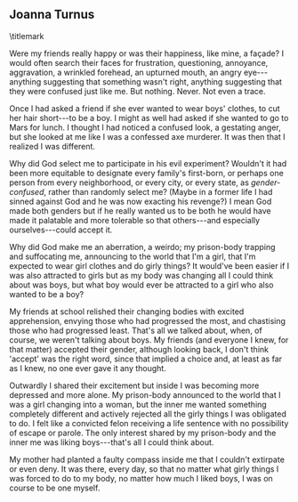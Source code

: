 ## Joanna Turnus
\titlemark

Were my friends really happy or was their happiness, like mine, a
façade? I would often search their faces for frustration, questioning,
annoyance, aggravation, a wrinkled forehead, an upturned mouth, an angry
eye---anything suggesting that something wasn't right, anything
suggesting that they were confused just like me. But nothing. Never. Not
even a trace.

Once I had asked a friend if she ever wanted to wear boys' clothes, to
cut her hair short---to be a boy. I might as well had asked if she
wanted to go to Mars for lunch. I thought I had noticed a confused look,
a gestating anger, but she looked at me like I was a confessed axe
murderer. It was then that I realized I was different.

Why did God select me to participate in his evil experiment? Wouldn't it
had been more equitable to designate every family's first-born, or
perhaps one person from every neighborhood, or every city, or every
state, as *gender-confused*, rather than randomly select me? (Maybe in a
former life I had sinned against God and he was now exacting his
revenge?) I mean God made both genders but if he really wanted us to be
both he would have made it palatable and more tolerable so that
others---and especially ourselves---could accept it.

Why did God make me an aberration, a weirdo; my prison-body trapping and
suffocating me, announcing to the world that I'm a girl, that I'm
expected to wear girl clothes and do girly things? It would've been
easier if I was also attracted to girls but as my body was changing all
I could think about was boys, but what boy would ever be attracted to a
girl who also wanted to be a boy?

My friends at school relished their changing bodies with excited
apprehension, envying those who had progressed the most, and chastising
those who had progressed least. That's all we talked about, when, of
course, we weren't talking about boys. My friends (and everyone I knew,
for that matter) accepted their gender, although looking back, I don't
think 'accept' was the right word, since that implied a choice and, at
least as far as I knew, no one ever gave it any thought.

Outwardly I shared their excitement but inside I was becoming more
depressed and more alone. My prison-body announced to the world that I
was a girl changing into a woman, but the inner me wanted something
completely different and actively rejected all the girly things I was
obligated to do. I felt like a convicted felon receiving a life sentence
with no possibility of escape or parole. The only interest shared by my
prison-body and the inner me was liking boys---that's all I could think
about.

My mother had planted a faulty compass inside me that I couldn't
extirpate or even deny. It was there, every day, so that no matter what
girly things I was forced to do to my body, no matter how much I liked
boys, I was on course to be one myself.